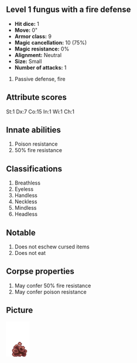 ## Level 1 fungus with a fire defense
- **Hit dice:** 1
- **Move:** 0"
- **Armor class:** 9
- **Magic cancellation:** 10 (75%)
- **Magic resistance:** 0%
- **Alignment:** Neutral
- **Size:** Small
- **Number of attacks:** 1
1. Passive defense, fire
## Attribute scores
St:1 Dx:7 Co:15 In:1 Wi:1 Ch:1
## Innate abilities
1. Poison resistance
2. 50% fire resistance
## Classifications
1. Breathless
2. Eyeless
3. Handless
4. Neckless
5. Mindless
6. Headless
## Notable
1. Does not eschew cursed items
2. Does not eat
## Corpse properties
1. May confer 50% fire resistance
2. May confer poison resistance
## Picture
![Red mold](https://github.com/hyvanmielenpelit/GnollHackTileSet/blob/main/Monsters/red_mold/red_mold.png)
